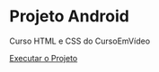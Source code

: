 # Projeto Android

Curso HTML e CSS do CursoEmVídeo

<a href="https://guilhermeorphao.github.io/projeto-android/" target="_blank"> Executar o Projeto </a>
